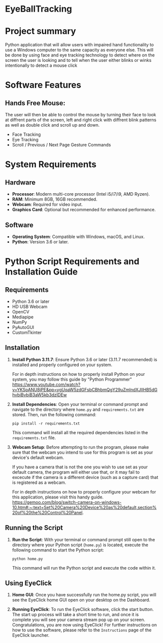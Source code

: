 # EyeBallTracking

# Project summary
Python application that will allow users with impaired hand functionality to use a Windows computer to the same capacity as everyone else.
 This will be done by using face and eye tracking technology to detect where on the screen the user is looking and to tell when the user either 
 blinks or winks intentionally to detect a mouse click

# Software Features

## Hands Free Mouse:
The user will then be able to control the mouse by turning their face to look at diffrent parts of the screen, left and right click with 
diffrent blink patterns as well as double click and scroll up and down.
- Face Tracking
- Eye Tracking
- Scroll / Previous / Next Page Gesture Commands

# System Requirements

## Hardware
- **Processor**: Modern multi-core processor (Intel i5/i7/i9, AMD Ryzen).
- **RAM**: Minimum 8GB, 16GB recommended.
- **Webcam**: Required for video input.
- **Graphics Card**: Optional but recommended for enhanced performance.

## Software
- **Operating System**: Compatible with Windows, macOS, and Linux.
- **Python**: Version 3.6 or later.

# Python Script Requirements and Installation Guide

## Requirements

- Python 3.6 or later
- HD USB Webcam
- OpenCV
- Mediapipe
- NumPy
- PyAutoGUI
- CustomTkinter

## Installation

1. **Install Python 3.11.7**: Ensure Python 3.6 or later (3.11.7 recommended) is installed and properly configured on your system. 

    For in depth instructions on how to properly install Python on your system, you may follow this guide by "Python Programmer"
        https://www.youtube.com/watch?v=YKSpANU8jPE&pp=ygUqaW5zdGFsbCBhbmQgY29uZmlndXJlIHB5dGhvbiBvbiB3aW5kb3dzIDEw

2. **Install Dependencies**: Open your terminal or command prompt and navigate to the directory where `home.py` and `requirements.txt` are stored. Then, run the following command:

    
    `pip install -r requirements.txt`
    

    This command will install all the required dependencies listed in the `requirements.txt` file.

3. **Webcam Setup**: Before attempting to run the program, please make sure that the webcam you intend to use for this program is set as your device's default webcam.

    If you have a camera that is not the one you wish to use set as your default camera, the program will either use that, or it may fail to excecute if the camera is a different device (such as a capture card) that is registered as a webcam.

    For in depth instructions on how to properly configure your webcam for this application, please visit this handy guide.
        https://gemoo.com/blog/switch-camera-on-windows-10.htm#:~:text=Set%20Camera%20Device%20as%20default,section%20of%20the%20Control%20Panel.

## Running the Script

1. **Run the Script**: With your terminal or command prompt still open to the directory where your Python script (`home.py`) is located, execute the following command to start the Python script:

    `python home.py`

    This command will run the Python script and execute the code within it.


## Using EyeClick

1. **Home GUI**: Once you have successfully run the home.py script, you will see the EyeClick home GUI open on your desktop on the Dashboard. 

2. **Running EyeClick**: To run the EyeClick software, click the start button. The start up process will take a short time to run, and once it is complete you will see your camera stream pop up on your screen. Congratulations, you are now using EyeClick! For further instructions on how to use the software, please refer to the `Instructions` page of the EyeClick launcher.

